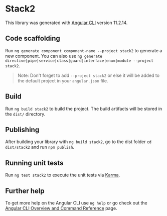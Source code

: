 # Stack2

This library was generated with [Angular CLI](https://github.com/angular/angular-cli) version 11.2.14.

## Code scaffolding

Run `ng generate component component-name --project stack2` to generate a new component. You can also use `ng generate directive|pipe|service|class|guard|interface|enum|module --project stack2`.
> Note: Don't forget to add `--project stack2` or else it will be added to the default project in your `angular.json` file. 

## Build

Run `ng build stack2` to build the project. The build artifacts will be stored in the `dist/` directory.

## Publishing

After building your library with `ng build stack2`, go to the dist folder `cd dist/stack2` and run `npm publish`.

## Running unit tests

Run `ng test stack2` to execute the unit tests via [Karma](https://karma-runner.github.io).

## Further help

To get more help on the Angular CLI use `ng help` or go check out the [Angular CLI Overview and Command Reference](https://angular.io/cli) page.
